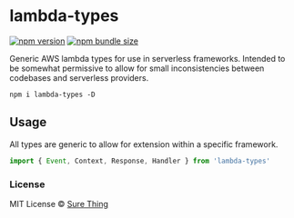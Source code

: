 # lambda-types

[![npm version](https://img.shields.io/npm/v/lambda-types?style=flat&colorA=4488FF&colorB=4488FF)](https://www.npmjs.com/package/lambda-types) [![npm bundle size](https://badgen.net/bundlephobia/min/lambda-types?color=223355&labelColor=223355)](https://bundlephobia.com/result?p=lambda-types)

Generic AWS lambda types for use in serverless frameworks. Intended to be
somewhat permissive to allow for small inconsistencies between codebases and
serverless providers.

```
npm i lambda-types -D
```

## Usage

All types are generic to allow for extension within a specific framework.

```javascript
import { Event, Context, Response, Handler } from 'lambda-types'
```

### License

MIT License © [Sure Thing](https://github.com/sure-thing)
